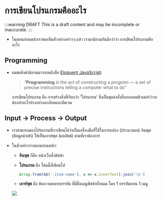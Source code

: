 # การเขียนโปรแกรมคืออะไร

:::warning DRAFT
This is a draft content and may be incomplete or inaccurate.
:::

- ในตอนก่อนหน้าเราพอเห็นตัวอย่างคร่าวๆ แล้ว
    เรามานิยามกันดีกว่าว่า การเขียนโปรแกรมคืออะไร

## Programming

- ผมขอดึงคำนิยามมาจากหนังสือ [Eloquent JavaScript](https://eloquentjavascript.net/00_intro.html):

    > “**Programming** is the act of constructing a _program_ — a set of precise instructions telling a computer what to do”

    การเขียนโปรแกรม คือ การสร้างสิ่งที่เรียกว่า ‘โปรแกรม’ ซึ่งเป็นชุดคำสั่งที่บอกคอมพิวเตอร์ว่าจะต้องทำอะไรบ้างอย่างละเอียดและชัดเจน

## Input &rarr; Process &rarr; Output

- เราสามารถมองโปรแกรมที่เราเขียนได้ว่าเป็นเครื่องมือที่ใช้ในการแปลง (ประมวลผล) อินพุต (ข้อมูลนำเข้า) ให้เป็นเอาท์พุต (ผลลัพธ์) ตามที่เราต้องการ

- ในตัวอย่างจากตอนก่อนหน้า:

    - **อินพุต** ก็คือ หน้าเว็บสั่งพิซซ่า

    - **โปรแกรม** คือ โค้ดนี้ที่เขียนไป

        ```js
        Array.from($$('.item-name'), x => x.innerText).join('\n')
        ```

    - **เอาท์พุต** คือ ข้อความหลายบรรทัด ที่มีชื่อเมนูพิซซ่าทั้งหมด โดย 1 บรรทัดแทน 1 เมนู

    ![](https://im.dt.in.th/ipfs/bafybeibsfyvbozhu5d7ccls7xkdre3tl5lbmltk4rhdzctzydtcvv5pahy/image.webp)
